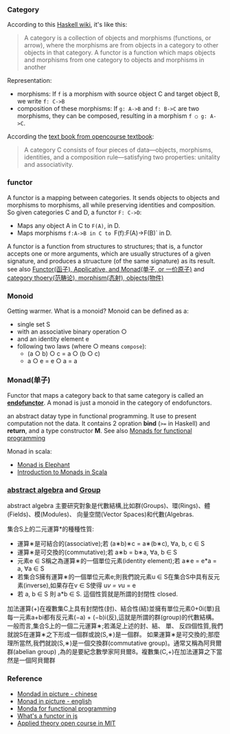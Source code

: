 ### Category
According to this [Haskell wiki](https://en.wikibooks.org/wiki/Haskell/Category_theory), it's like this: 
> A category is a collection of objects and morphisms (functions, or arrow), where the morphisms are from objects in a category to other objects in that category. A functor is a function which maps objects and morphisms from one category to objects and morphisms in another

Representation:
* morphisms: If `f` is a morphism with source object C and target object B, we write `f: C->B`
* composition of these morphisms: If `g: A->B` and `f: B->C` are two morphisms, they can be composed, resulting in a morphism `f ○ g: A->C`.

According the [text book from opencourse textbook](https://ocw.mit.edu/courses/mathematics/18-s097-applied-category-theory-january-iap-2019/lecture-videos-and-readings/18-s097iap19textbook.pdf):
> A category C consists of four pieces of data—objects, morphisms, identities, and a
composition rule—satisfying two properties: unitality and associativity.


### functor
A functor is a mapping between categories. It sends objects to objects and morphisms to morphisms, all while preserving identities and composition. So given categories C and D, a functor `F: C->D`:
* Maps any object A in C to `F(A)`, in D.
* Maps morphisms `f:A->B in C to `F(f):F(A)->F(B)` in D.

A functor is a function from structures to structures; that is, a functor accepts one or more arguments, which are usually 
structures of a given signature, and produces a struacture (of the same signature) as its result. see also [Functor(函子), 
Applicative, and Monad(单子, or 一价原子)](http://adit.io/posts/2013-04-17-functors,_applicatives,_and_monads_in_pictures.html) 
and [category thoery(范畴论), morphism(态射), objects(物件)](http://zh.wikipedia.org/wiki/%E8%8C%83%E7%95%B4%E8%AE%BA)

### Monoid
Getting warmer. What is a monoid?
Monoid can be defined as a:

* single set S 
* with an associative binary operation ○
* and an identity element e
* following two laws (where ○ means `compose`):
    * (a ○ b) ○ c = a ○ (b ○ c)
    * a ○ e = e ○ a = a
 
### Monad(单子)
Functor that maps a category back to that same category is called an [**endofunctor**](https://www.quora.com/What-is-an-endofunctor). A monad is just a monoid in the category of endofunctors.

an abstract datay type in functional programming. It use to present computation not the data. It contains 2 opration **bind** (```>=``` in Haskell) and **return**, and a type constructor **M**. See also [Monads for functional programming](http://homepages.inf.ed.ac.uk/wadler/papers/marktoberdorf/baastad.pdf)

Monad in scala:
* [Monad is Elephant](http://james-iry.blogspot.com/2007/09/monads-are-elephants-part-1.html)
* [Introduction to Monads in Scala](http://www.slideshare.net/stasimus/introduction-to-monads-in-scala-1)


### [abstract algebra](http://w3.math.sinica.edu.tw/math_media/d362/36204.pdf) and [Group](http://math.ntnu.edu.tw/~li/algebra-html/node4.html)
abstract algebra 主要研究對象是代數結構,比如群(Groups)、環(Rings)、體(Fields)、模(Modules)、 向量空間(Vector Spaces)和代數(Algebras.

集合S上的二元運算*的種種性質:
* 運算∗是可結合的(associative);若
  (a∗b)∗c = a∗(b∗c), ∀a, b, c ∈ S
* 運算∗是可交換的(commutative);若
  a∗b = b∗a, ∀a, b ∈ S
* 元素e ∈ S稱之為運算∗的一個單位元素(identity element);若
  a∗e = e*a = a, ∀a ∈ S
* 若集合S擁有運算∗的一個單位元素e;則我們說元素u ∈ S在集合S中具有反元素(inverse),如果存在v ∈ S使得
  u*v = v*u = e
* 若 a, b ∈ S 則 a*b ∈ S. 這個性質就是所謂的封閉性 closed.

加法運算(+)在複數集C上具有封閉性(封)、結合性(結)並擁有單位元素0+0i(單)且每一元素a+bi都有反元素(−a) + (−b)i(反),這就是所謂的群(group)的代數結構。一般而言,集合S上的一個二元運算∗;若滿足上述的封、結、 單、 反四個性質,我們就說S在運算∗之下形成一個群或說(S,∗)是一個群。 如果運算∗是可交換的;那麼理所當然,我們就說(S,∗)是一個交換群(commutative group)。通常又稱為阿貝爾群(abelian group) ,為的是要紀念數學家阿貝爾8。複數集(C,+)在加法運算之下當然是一個阿貝爾群

### Reference
* [Mondad in picture - chinese](http://jiyinyiyong.github.io/monads-in-pictures/)
* [Monad in picture - english](http://adit.io/posts/2013-04-17-functors,_applicatives,_and_monads_in_pictures.html)
* [Monda for functional programming](http://homepages.inf.ed.ac.uk/wadler/papers/marktoberdorf/baastad.pdf)
* [What's a functor in js](https://medium.com/@dtinth/what-is-a-functor-dcf510b098b6)
* [Applied theory open course in MIT](https://ocw.mit.edu/courses/mathematics/18-s097-applied-category-theory-january-iap-2019/)
